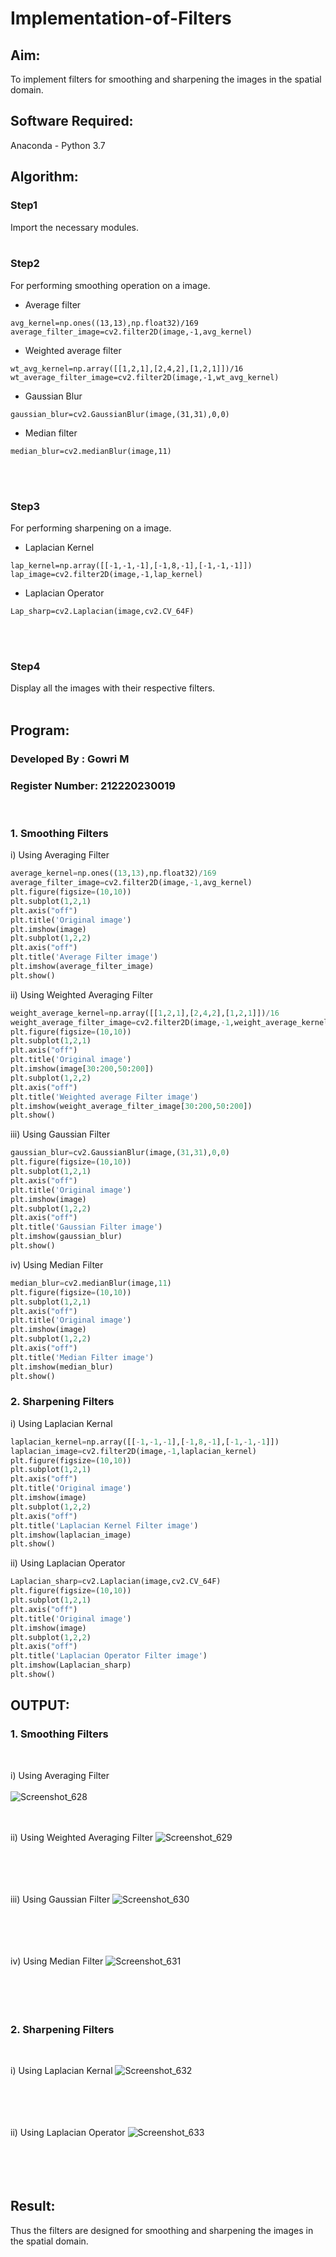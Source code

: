 # Implementation-of-Filters
## Aim:
To implement filters for smoothing and sharpening the images in the spatial domain.

## Software Required:
Anaconda - Python 3.7

## Algorithm:
### Step1
Import the necessary modules.
</br>
</br> 

### Step2
For performing smoothing operation on a image.

* Average filter
```
avg_kernel=np.ones((13,13),np.float32)/169
average_filter_image=cv2.filter2D(image,-1,avg_kernel)
```
* Weighted average filter
```
wt_avg_kernel=np.array([[1,2,1],[2,4,2],[1,2,1]])/16
wt_average_filter_image=cv2.filter2D(image,-1,wt_avg_kernel)
```

* Gaussian Blur
```
gaussian_blur=cv2.GaussianBlur(image,(31,31),0,0)
```

* Median filter
```
median_blur=cv2.medianBlur(image,11)
```
</br>
</br> 

### Step3
For performing sharpening on a image.

* Laplacian Kernel
```
lap_kernel=np.array([[-1,-1,-1],[-1,8,-1],[-1,-1,-1]])
lap_image=cv2.filter2D(image,-1,lap_kernel)
```

* Laplacian Operator
```
Lap_sharp=cv2.Laplacian(image,cv2.CV_64F)
```
</br>
</br> 

### Step4
Display all the images with their respective filters.
</br>
</br> 



## Program:
### Developed By   : Gowri M
### Register Number: 212220230019
</br>

### 1. Smoothing Filters

i) Using Averaging Filter
```Python
average_kernel=np.ones((13,13),np.float32)/169
average_filter_image=cv2.filter2D(image,-1,avg_kernel)
plt.figure(figsize=(10,10))
plt.subplot(1,2,1)
plt.axis("off")
plt.title('Original image')
plt.imshow(image)
plt.subplot(1,2,2)
plt.axis("off")
plt.title('Average Filter image')
plt.imshow(average_filter_image)
plt.show()
```

ii) Using Weighted Averaging Filter
```Python
weight_average_kernel=np.array([[1,2,1],[2,4,2],[1,2,1]])/16
weight_average_filter_image=cv2.filter2D(image,-1,weight_average_kernel)
plt.figure(figsize=(10,10))
plt.subplot(1,2,1)
plt.axis("off")
plt.title('Original image')
plt.imshow(image[30:200,50:200])
plt.subplot(1,2,2)
plt.axis("off")
plt.title('Weighted average Filter image')
plt.imshow(weight_average_filter_image[30:200,50:200])
plt.show()
```

iii) Using Gaussian Filter
```Python
gaussian_blur=cv2.GaussianBlur(image,(31,31),0,0)
plt.figure(figsize=(10,10))
plt.subplot(1,2,1)
plt.axis("off")
plt.title('Original image')
plt.imshow(image)
plt.subplot(1,2,2)
plt.axis("off")
plt.title('Gaussian Filter image')
plt.imshow(gaussian_blur)
plt.show()
```

iv) Using Median Filter
```Python
median_blur=cv2.medianBlur(image,11)
plt.figure(figsize=(10,10))
plt.subplot(1,2,1)
plt.axis("off")
plt.title('Original image')
plt.imshow(image)
plt.subplot(1,2,2)
plt.axis("off")
plt.title('Median Filter image')
plt.imshow(median_blur)
plt.show()
```

### 2. Sharpening Filters
i) Using Laplacian Kernal
```Python
laplacian_kernel=np.array([[-1,-1,-1],[-1,8,-1],[-1,-1,-1]])
laplacian_image=cv2.filter2D(image,-1,laplacian_kernel)
plt.figure(figsize=(10,10))
plt.subplot(1,2,1)
plt.axis("off")
plt.title('Original image')
plt.imshow(image)
plt.subplot(1,2,2)
plt.axis("off")
plt.title('Laplacian Kernel Filter image')
plt.imshow(laplacian_image)
plt.show()
```

ii) Using Laplacian Operator
```Python
Laplacian_sharp=cv2.Laplacian(image,cv2.CV_64F)
plt.figure(figsize=(10,10))
plt.subplot(1,2,1)
plt.axis("off")
plt.title('Original image')
plt.imshow(image)
plt.subplot(1,2,2)
plt.axis("off")
plt.title('Laplacian Operator Filter image')
plt.imshow(Laplacian_sharp)
plt.show()
```

## OUTPUT:
### 1. Smoothing Filters
</br>

i) Using Averaging Filter
</br>
</br>
![Screenshot_628](https://user-images.githubusercontent.com/75235455/166292663-56adc236-d604-4284-9930-c9f03f575f95.png)
</br>
</br>
</br>

ii) Using Weighted Averaging Filter
![Screenshot_629](https://user-images.githubusercontent.com/75235455/166292690-937cd82e-f457-4161-8b75-0fa852db3ba0.png)
</br>
</br>
</br>
</br>
</br>

iii) Using Gaussian Filter
![Screenshot_630](https://user-images.githubusercontent.com/75235455/166292704-40c589aa-6777-4817-99b6-0ccbab0adb8b.png)
</br>
</br>
</br>
</br>
</br>

iv) Using Median Filter
![Screenshot_631](https://user-images.githubusercontent.com/75235455/166292734-cc9ee083-8356-454c-b2d6-2a8554d542d9.png)
</br>
</br>
</br>
</br>
</br>

### 2. Sharpening Filters
</br>

i) Using Laplacian Kernal
![Screenshot_632](https://user-images.githubusercontent.com/75235455/166292763-0171aff8-ba9f-4cfb-9b35-206fb04a2d6f.png)
</br>
</br>
</br>
</br>
</br>

ii) Using Laplacian Operator
![Screenshot_633](https://user-images.githubusercontent.com/75235455/166292793-a4333195-75ba-4bed-aba5-f3b63fcf6772.png)
</br>
</br>
</br>
</br>
</br>

## Result:
Thus the filters are designed for smoothing and sharpening the images in the spatial domain.
